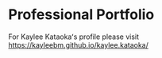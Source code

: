 # Professional Portfolio

For Kaylee Kataokaʻs profile please visit https://kayleebm.github.io/kaylee.kataoka/
